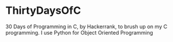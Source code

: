 # ThirtyDaysOfC
30 Days of Programming in C, by Hackerrank, to brush up on my C programming. I use Python for Object Oriented Programming
